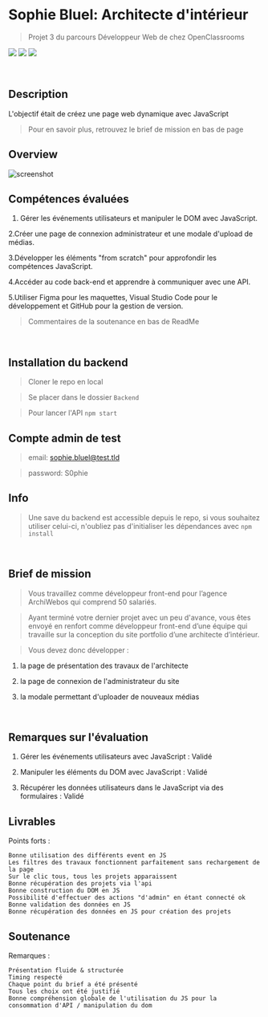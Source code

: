 # Sophie Bluel: Architecte d'intérieur
> Projet 3 du parcours Développeur Web de chez OpenClassrooms

![](https://img.shields.io/badge/JavaScript-F7DF1E?style=for-the-badge&logo=javascript&logoColor=black)
![](https://img.shields.io/badge/CSS3-1572B6?style=for-the-badge&logo=css3&logoColor=white)
![](https://img.shields.io/badge/HTML5-E34F26?style=for-the-badge&logo=html5&logoColor=white)

&nbsp;

## Description

L'objectif était de créez une page web dynamique avec JavaScript 
> Pour en savoir plus, retrouvez le brief de mission en bas de page

## Overview

![screenshot](https://github.com/Mogavartn/portfolio-mo/blob/e06b77f13eeeba0076b1b108bf165e4f93def032/src/images/projects-sophiebuel.jpg)

## Compétences évaluées

1. Gérer les événements utilisateurs et manipuler le DOM avec JavaScript.

2.Créer une page de connexion administrateur et une modale d'upload de médias.

3.Développer les éléments "from scratch" pour approfondir les compétences JavaScript.

4.Accéder au code back-end et apprendre à communiquer avec une API.

5.Utiliser Figma pour les maquettes, Visual Studio Code pour le développement et GitHub pour la gestion de version.

> Commentaires de la soutenance en bas de ReadMe


&nbsp;
## Installation du backend

> Cloner le repo en local

> Se placer dans le dossier ``Backend``

> Pour lancer l'API ``npm start``

## Compte admin de test

> email: sophie.bluel@test.tld

> password: S0phie 

## Info

> Une save du backend est accessible depuis le repo, si vous souhaitez utiliser celui-ci, n'oubliez pas d'initialiser les dépendances avec ``npm install``


&nbsp;
## Brief de mission

> Vous travaillez comme développeur front-end pour l’agence ArchiWebos qui comprend 50 salariés. 

> Ayant terminé votre dernier projet avec un peu d'avance, vous êtes envoyé en renfort comme développeur front-end d’une équipe qui travaille sur la conception du site portfolio d’une architecte d’intérieur.

>  Vous devez donc développer : 

1. la page de présentation des travaux de l'architecte

2. la page de connexion de l'administrateur du site

3. la modale permettant d'uploader de nouveaux médias 

&nbsp;

## Remarques sur l'évaluation
1. Gérer les événements utilisateurs avec JavaScript : Validé

2. Manipuler les éléments du DOM avec JavaScript : Validé

3. Récupérer les données utilisateurs dans le JavaScript via des formulaires : Validé

## Livrables

Points forts :

    Bonne utilisation des différents event en JS
    Les filtres des travaux fonctionnent parfaitement sans rechargement de la page
    Sur le clic tous, tous les projets apparaissent
    Bonne récupération des projets via l'api
    Bonne construction du DOM en JS
    Possibilité d'effectuer des actions "d'admin" en étant connecté ok
    Bonne validation des données en JS
    Bonne récupération des données en JS pour création des projets

## Soutenance


Remarques :

    Présentation fluide & structurée
    Timing respecté
    Chaque point du brief a été présenté
    Tous les choix ont été justifié
    Bonne compréhension globale de l'utilisation du JS pour la consommation d'API / manipulation du dom
